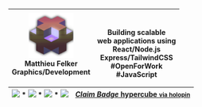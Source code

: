 | <img src="./public/isoBlock.png" style="width: 90px;"><br>Matthieu Felker<br>Graphics/Development | <br><br>Building scalable <br/> web applications using <br/>React/Node.js<br>Express/TailwindCSS<br/>#OpenForWork<br>#JavaScript |
| --- | --- |


| [![](https://img.shields.io/badge/--blue?style=social&logo=LinkedIn)](https://www.linkedin.com/in/matthieufelker/) * [![](https://img.shields.io/badge/--blue?style=social&logo=Steam)](https://steamcommunity.com/id/CBNTC1/) * [![](https://img.shields.io/badge/--blue?style=social&logo=Twitter)](https://twitter.com/fattmelker) * [![](https://img.shields.io/badge/--blue?style=social&logo=Discord)](https://discordapp.com/users/globz#6294) | [***Claim Badge***  hypercube <small>via holopin</small> ](https://holopin.io/collect/clfcyjs6024540fjuc2sqb27w "Claim Hypercube Interconnection Network")
| --- | --- |

